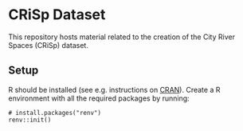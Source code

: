 # CRiSp Dataset

This repository hosts material related to the creation of the City River Spaces (CRiSp) dataset.


## Setup

R should be installed (see e.g. instructions on [CRAN](http://cran.r-project.org/)).
Create a R environment with all the required packages by running:

```shell
# install.packages("renv")
renv::init()
```